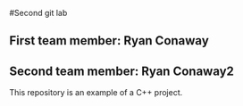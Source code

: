 #Second git lab
## First team member: Ryan Conaway
## Second team member: Ryan Conaway2
This repository is an example of a C++ project.
